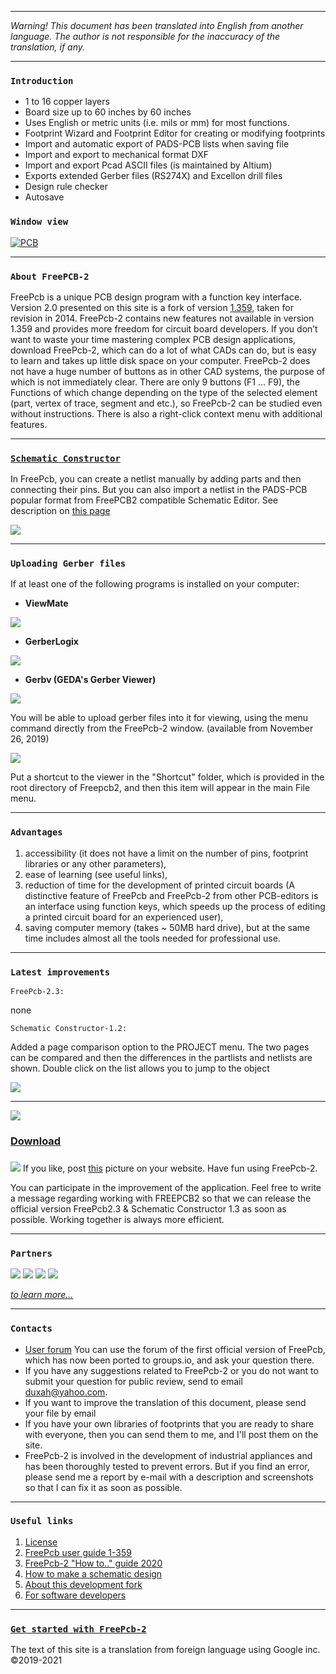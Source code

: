 <link rel="shortcut icon" type="image/png" href="https://github.com/Duxah/FreePCB-2/blob/master/pictures/favicon.png?raw=true">

***

_Warning! This document has been translated into English from another language. The author is not responsible for the inaccuracy of the translation, if any._

***

### `Introduction`

* 1 to 16 copper layers
* Board size up to 60 inches by 60 inches
* Uses English or metric units (i.e. mils or mm) for most functions.
* Footprint Wizard and Footprint Editor for creating or modifying footprints
* Import and automatic export of PADS-PCB lists when saving file
* Import and export to mechanical format DXF
* Import and export Pcad ASCII files (is maintained by Altium)
* Exports extended Gerber files (RS274X) and Excellon drill files
* Design rule checker
* Autosave

### `Window view`

[![PCB](/pictures/img2.png)](https://freepcb.dev)

***
### `About FreePCB-2`

FreePcb is a unique PCB design program with a function key interface. Version 2.0 presented on this site is a fork of version [1.359](http://freepcb.com), taken for revision in 2014. FreePcb-2 contains new features not available in version 1.359 and provides more freedom for circuit board developers. If you don’t want to waste your time mastering complex PCB design applications, download FreePcb-2, which can do a lot of what CADs can do, but is easy to learn and takes up little disk space on your computer. FreePcb-2 does not have a huge number of buttons as in other CAD systems, the purpose of which is not immediately clear. There are only 9 buttons (F1 ... F9), the Functions of which change depending on the type of the selected element (part, vertex of trace, segment and etc.), so FreePcb-2 can be studied even without instructions. There is also a right-click context menu with additional features. 

***
### [`Schematic Constructor`](https://freepcb.dev/ECDS.html)

In FreePcb, you can create a netlist manually by adding parts and then connecting their pins. But you can also import a netlist in the PADS-PCB popular format from FreePCB2 compatible Schematic Editor. See description on [this page](https://freepcb.dev/ECDS.html)

![](pictures/ECDS.gif)

***
### `Uploading Gerber files`

If at least one of the following programs is installed on your computer:

* **ViewMate** 

[![](pictures/pentalogix_logo.jpg)](https://www.pentalogix.com/)

* **GerberLogix** 

[![](pictures/EasyLogix.png)](https://www.easylogix.de/) 

* **Gerbv (GEDA's Gerber Viewer)**

[![](pictures/gerbv_250x60.png)](http://gerbv.geda-project.org/)

You will be able to upload gerber files into it for viewing, using the menu command directly from the FreePcb-2 window. (available from November 26, 2019)

![](pictures/gerbv.png)

Put a shortcut to the viewer in the "Shortcut" folder, which is provided in the root directory of Freepcb2, and then this item will appear in the main File menu.

***
### `Advantages`
1. accessibility (it does not have a limit on the number of pins, footprint libraries or any other parameters),
2. ease of learning (see useful links),
3. reduction of time for the development of printed circuit boards (A distinctive feature of FreePcb and FreePcb-2 from other PCB-editors is an interface using function keys, which speeds up the process of editing a printed circuit board for an experienced user),
4. saving computer memory (takes ~ 50MB hard drive),
but at the same time includes almost all the tools needed for professional use. 

***
### `Latest improvements`

`FreePcb-2.3:`

none

`Schematic Constructor-1.2:`

Added a page comparison option to the PROJECT menu. The two pages can be compared and then the differences in the partlists and netlists are shown. Double click on the list allows you to jump to the object

![](pictures/presentation_1.png)

***

![](https://raw.githubusercontent.com/Duxah/FreePCB/master/pictures/cloud-down.png) 

### [Download](Download.md)
### [](unavailable.md)


![](https://raw.githubusercontent.com/Duxah/FreePCB/master/pictures/По%20рукам.png) If you like, post [this](pictures/logo.png) picture on your website. Have fun using FreePcb-2.

You can participate in the improvement of the application. Feel free to write a message regarding working with FREEPCB2 so that we can release the official version FreePcb2.3 & Schematic Constructor 1.3 as soon as possible. Working together is always more efficient.

***
### `Partners`

[![](pictures/LLC_IP.png)](https://interpribor.com) 
[]([![](pictures/LOCARUS_LOGO.png)](https://locarus.ru) )
[![](pictures/jlcpcb.png)](https://jlcpcb.com) 
[]([![](pictures/pselectro.png)](http://www.pselectro.ru) )
[![](pictures/arius.png)](https://www.arius.com) 
[]([![](pictures/bittele.png)](https://www.7pcb.com) )
[![](pictures/zofzpcb.png)](https://zofzpcb.com) 

_[to learn more...](partners.md)_

***
### `Contacts`

* [User forum](https://groups.io/g/freepcb) You can use the forum of the first official version of FreePcb, which has now been ported to groups.io, and ask your question there. 
* If you have any suggestions related to FreePcb-2 or you do not want to submit your question for public review, send to email duxah@yahoo.com.
* If you want to improve the translation of this document, please send your file by email
* If you have your own libraries of footprints that you are ready to share with everyone, then you can send them to me, and I'll post them on the site.
* FreePcb-2 is involved in the development of industrial appliances and has been thoroughly tested to prevent errors. But if you find an error, please send me a report by e-mail with a description and screenshots so that I can fix it as soon as possible.

***
### `Useful links`

1. [License](LICENSE)
2. [FreePcb user guide 1-359](https://github.com/Duxah/FreePCB-2/raw/master/FreePcb-2/bin/doc/freepcb_user_guide.pdf)
3. [FreePcb-2 "How to.." guide 2020](/How_to.md)
4. [How to make a schematic design](/How_to_cd.md)
5. [About this development fork](/About_development.md)
6. [For software developers](developers.md)

***
### [`Get started with FreePcb-2`](/How_to.md)

The text of this site is a translation from foreign language using Google inc. ©2019-2021
